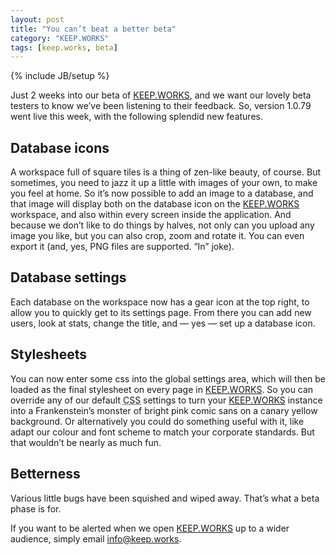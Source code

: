 ```yaml
---
layout: post
title: "You can’t beat a better beta"
category: "KEEP.WORKS"
tags: [keep.works, beta]
---
```

{% include JB/setup %}

Just 2 weeks into our beta of [KEEP.WORKS](http://keep.works), and we want our lovely beta testers to know we’ve been listening to their feedback. So, version 1.0.79 went live this week, with the following splendid new features.

## Database icons

A workspace full of square tiles is a thing of zen-like beauty, of course. But sometimes, you need to jazz it up a little with images of your own, to make you feel at home. So it’s now possible to add an image to a database, and that image will display both on the database icon on the [KEEP.WORKS](http://keep.works) workspace, and also within every screen inside the application. And because we don’t like to do things by halves, not only can you upload any image you like, but you can also crop, zoom and rotate it. You can even export it (and, yes, PNG files are supported. “In” joke).

## Database settings

Each database on the workspace now has a gear icon at the top right, to allow you to quickly get to its settings page. From there you can add new users, look at stats, change the title, and — yes — set up a database icon.

## Stylesheets

You can now enter some css into the global settings area, which will then be loaded as the final stylesheet on every page in [KEEP.WORKS](http://keep.works). So you can override any of our default <abbr title="Cascading Style Sheet">CSS</abbr> settings to turn your [KEEP.WORKS](http://keep.works) instance into a Frankenstein’s monster of bright pink comic sans on a canary yellow background. Or alternatively you could do something useful with it, like adapt our colour and font scheme to match your corporate standards. But that wouldn’t be nearly as much fun.

## Betterness

Various little bugs have been squished and wiped away. That’s what a beta phase is for.

If you want to be alerted when we open [KEEP.WORKS](http://keep.works) up to a wider audience, simply email [info@keep.works](mailto:info@keep.works).
